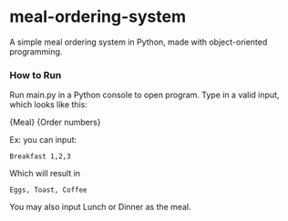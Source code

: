 # meal-ordering-system

A simple meal ordering system in Python, made with object-oriented programming. 


### How to Run

Run main.py in a Python console to open program.  Type in a valid input, which looks like this:

{Meal} {Order numbers}

Ex: you can input:

`Breakfast 1,2,3`

Which will result in 

`Eggs, Toast, Coffee`

You may also input Lunch or Dinner as the meal.
